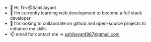 - 👋 Hi, I’m @SahilJayant
- 🌱 I’m currently learning web development to become a full stack developer
- 💞️ I’m looking to collaborate on github and open-source projects to enhance my skills
- 📫 email for contact me -> sahiljayant987@gmail.com
<!---
SahilJayant/SahilJayant is a ✨ special ✨ repository because its `README.md` (this file) appears on your GitHub profile.
You can click the Preview link to take a look at your changes.
--->
